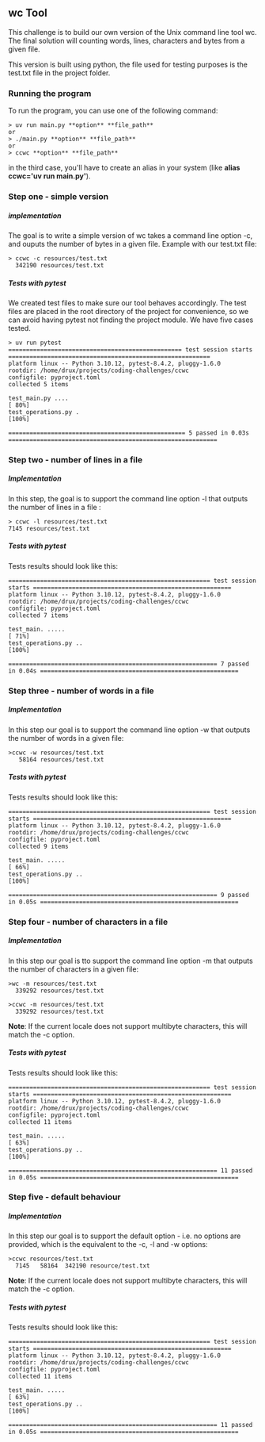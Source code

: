 ## wc Tool

This challenge is to build our own version of the Unix command line tool wc.
The final solution will counting words, lines, characters and bytes from a given file.

This version is built using python, the file used for testing purposes is the test.txt file in the project folder.

### Running the program

To run the program, you can use one of the following command:

```
> uv run main.py **option** **file_path**
or
> ./main.py **option** **file_path**
or
> ccwc **option** **file_path**
```

in the third case, you'll have to create an alias in your system (like **alias ccwc='uv run main.py'**).

### Step one - simple version

##### implementation

The goal is to write a simple version of wc takes a command line option -c, and ouputs the number of bytes in a given file. Example with our test.txt file:

```
> ccwc -c resources/test.txt
  342190 resources/test.txt
```

##### Tests with pytest

We created test files to make sure our tool behaves accordingly. The test files are placed in the root directory of the project for convenience, so we can avoid having pytest not finding the project module. We have five cases tested.

```
> uv run pytest
================================================= test session starts =========================================================
platform linux -- Python 3.10.12, pytest-8.4.2, pluggy-1.6.0
rootdir: /home/drux/projects/coding-challenges/ccwc
configfile: pyproject.toml
collected 5 items

test_main.py ....                                                                                                         [ 80%]
test_operations.py .                                                                                                      [100%]

================================================== 5 passed in 0.03s ===========================================================

```

### Step two - number of lines in a file

##### Implementation

In this step, the goal is to support the command line option -l that outputs the number of lines in a file :

```
> ccwc -l resources/test.txt
7145 resources/test.txt
```

##### Tests with pytest

Tests results should look like this:

```
========================================================= test session starts ========================================================
platform linux -- Python 3.10.12, pytest-8.4.2, pluggy-1.6.0
rootdir: /home/drux/projects/coding-challenges/ccwc
configfile: pyproject.toml
collected 7 items

test_main. .....                                                                                                                [ 71%]
test_operations.py ..                                                                                                           [100%]

=========================================================== 7 passed in 0.04s ========================================================
```

### Step three - number of words in a file

##### Implementation

In this step our goal is to support the command line option -w that outputs the number of words in a given file:

```
>ccwc -w resources/test.txt
   58164 resources/test.txt
```

##### Tests with pytest

Tests results should look like this:

```
========================================================= test session starts ========================================================
platform linux -- Python 3.10.12, pytest-8.4.2, pluggy-1.6.0
rootdir: /home/drux/projects/coding-challenges/ccwc
configfile: pyproject.toml
collected 9 items

test_main. .....                                                                                                                [ 66%]
test_operations.py ..                                                                                                           [100%]

=========================================================== 9 passed in 0.05s ========================================================
```

### Step four - number of characters in a file

##### Implementation

In this step our goal is tto support the command line option -m that outputs the number of characters in a given file:

```
>wc -m resources/test.txt
  339292 resources/test.txt

>ccwc -m resources/test.txt
  339292 resources/test.txt
```

**Note**: If the current locale does not support multibyte characters, this will match the -c option.

##### Tests with pytest

Tests results should look like this:

```
========================================================= test session starts ========================================================
platform linux -- Python 3.10.12, pytest-8.4.2, pluggy-1.6.0
rootdir: /home/drux/projects/coding-challenges/ccwc
configfile: pyproject.toml
collected 11 items

test_main. .....                                                                                                                [ 63%]
test_operations.py ..                                                                                                           [100%]

=========================================================== 11 passed in 0.05s ========================================================
```

### Step five - default behaviour

##### Implementation

In this step our goal is to support the default option - i.e. no options are provided, which is the equivalent to the -c, -l and -w options:

```
>ccwc resources/test.txt
  7145   58164  342190 resource/test.txt
```

**Note**: If the current locale does not support multibyte characters, this will match the -c option.

##### Tests with pytest

Tests results should look like this:

```
========================================================= test session starts ========================================================
platform linux -- Python 3.10.12, pytest-8.4.2, pluggy-1.6.0
rootdir: /home/drux/projects/coding-challenges/ccwc
configfile: pyproject.toml
collected 11 items

test_main. .....                                                                                                                [ 63%]
test_operations.py ..                                                                                                           [100%]

=========================================================== 11 passed in 0.05s ========================================================
```

